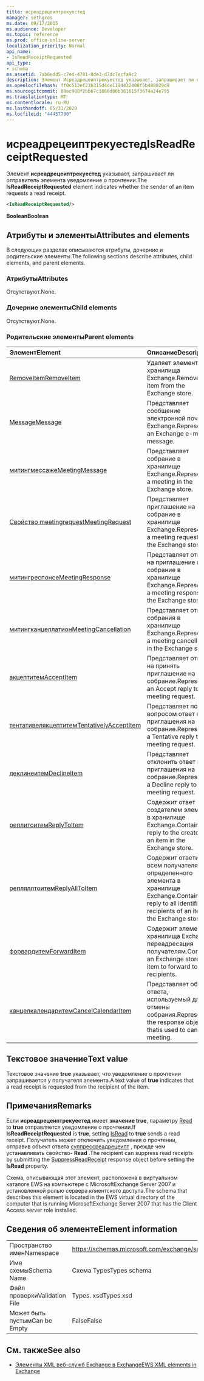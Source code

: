 ```yaml
---
title: исреадрецеиптрекуестед
manager: sethgros
ms.date: 09/17/2015
ms.audience: Developer
ms.topic: reference
ms.prod: office-online-server
localization_priority: Normal
api_name:
- IsReadReceiptRequested
api_type:
- schema
ms.assetid: 7ab6edd5-c7ed-4701-8de3-d7dc7ecfa9c2
description: Элемент Исреадрецеиптрекуестед указывает, запрашивает ли отправитель элемента уведомление о прочтении.
ms.openlocfilehash: ff0c512ef23b315d4de1194432408f5b408029d9
ms.sourcegitcommit: 88ec988f2bb67c1866d06b361615f3674a24e795
ms.translationtype: MT
ms.contentlocale: ru-RU
ms.lasthandoff: 05/31/2020
ms.locfileid: "44457790"
---
```

# <a name="isreadreceiptrequested"></a><span data-ttu-id="0e657-103">исреадрецеиптрекуестед</span><span class="sxs-lookup"><span data-stu-id="0e657-103">IsReadReceiptRequested</span></span>

<span data-ttu-id="0e657-104">Элемент **исреадрецеиптрекуестед** указывает, запрашивает ли отправитель элемента уведомление о прочтении.</span><span class="sxs-lookup"><span data-stu-id="0e657-104">The **IsReadReceiptRequested** element indicates whether the sender of an item requests a read receipt.</span></span> 
  
```xml
<IsReadReceiptRequested/>
```

 <span data-ttu-id="0e657-105">**Boolean**</span><span class="sxs-lookup"><span data-stu-id="0e657-105">**Boolean**</span></span>
## <a name="attributes-and-elements"></a><span data-ttu-id="0e657-106">Атрибуты и элементы</span><span class="sxs-lookup"><span data-stu-id="0e657-106">Attributes and elements</span></span>

<span data-ttu-id="0e657-107">В следующих разделах описываются атрибуты, дочерние и родительские элементы.</span><span class="sxs-lookup"><span data-stu-id="0e657-107">The following sections describe attributes, child elements, and parent elements.</span></span>
  
### <a name="attributes"></a><span data-ttu-id="0e657-108">Атрибуты</span><span class="sxs-lookup"><span data-stu-id="0e657-108">Attributes</span></span>

<span data-ttu-id="0e657-109">Отсутствуют.</span><span class="sxs-lookup"><span data-stu-id="0e657-109">None.</span></span>
  
### <a name="child-elements"></a><span data-ttu-id="0e657-110">Дочерние элементы</span><span class="sxs-lookup"><span data-stu-id="0e657-110">Child elements</span></span>

<span data-ttu-id="0e657-111">Отсутствуют.</span><span class="sxs-lookup"><span data-stu-id="0e657-111">None.</span></span>
  
### <a name="parent-elements"></a><span data-ttu-id="0e657-112">Родительские элементы</span><span class="sxs-lookup"><span data-stu-id="0e657-112">Parent elements</span></span>

|<span data-ttu-id="0e657-113">**Элемент**</span><span class="sxs-lookup"><span data-stu-id="0e657-113">**Element**</span></span>|<span data-ttu-id="0e657-114">**Описание**</span><span class="sxs-lookup"><span data-stu-id="0e657-114">**Description**</span></span>|
|:-----|:-----|
|[<span data-ttu-id="0e657-115">RemoveItem</span><span class="sxs-lookup"><span data-stu-id="0e657-115">RemoveItem</span></span>](removeitem.md) <br/> |<span data-ttu-id="0e657-116">Удаляет элемент из хранилища Exchange.</span><span class="sxs-lookup"><span data-stu-id="0e657-116">Removes an item from the Exchange store.</span></span>  <br/> |
|[<span data-ttu-id="0e657-117">Message</span><span class="sxs-lookup"><span data-stu-id="0e657-117">Message</span></span>](message-ex15websvcsotherref.md) <br/> |<span data-ttu-id="0e657-118">Представляет сообщение электронной почты Exchange.</span><span class="sxs-lookup"><span data-stu-id="0e657-118">Represents an Exchange e-mail message.</span></span>  <br/> |
|[<span data-ttu-id="0e657-119">митингмессаже</span><span class="sxs-lookup"><span data-stu-id="0e657-119">MeetingMessage</span></span>](meetingmessage.md) <br/> |<span data-ttu-id="0e657-120">Представляет собрание в хранилище Exchange.</span><span class="sxs-lookup"><span data-stu-id="0e657-120">Represents a meeting in the Exchange store.</span></span>  <br/> |
|[<span data-ttu-id="0e657-121">Свойство meetingrequest</span><span class="sxs-lookup"><span data-stu-id="0e657-121">MeetingRequest</span></span>](meetingrequest.md) <br/> |<span data-ttu-id="0e657-122">Представляет приглашение на собрание в хранилище Exchange.</span><span class="sxs-lookup"><span data-stu-id="0e657-122">Represents a meeting request in the Exchange store.</span></span>  <br/> |
|[<span data-ttu-id="0e657-123">митингреспонсе</span><span class="sxs-lookup"><span data-stu-id="0e657-123">MeetingResponse</span></span>](meetingresponse.md) <br/> |<span data-ttu-id="0e657-124">Представляет ответ на приглашение на собрание в хранилище Exchange.</span><span class="sxs-lookup"><span data-stu-id="0e657-124">Represents a meeting response in the Exchange store.</span></span>  <br/> |
|[<span data-ttu-id="0e657-125">митингканцеллатион</span><span class="sxs-lookup"><span data-stu-id="0e657-125">MeetingCancellation</span></span>](meetingcancellation.md) <br/> |<span data-ttu-id="0e657-126">Представляет отмену собрания в хранилище Exchange.</span><span class="sxs-lookup"><span data-stu-id="0e657-126">Represents a meeting cancellation in the Exchange store.</span></span>  <br/> |
|[<span data-ttu-id="0e657-127">акцептитем</span><span class="sxs-lookup"><span data-stu-id="0e657-127">AcceptItem</span></span>](acceptitem.md) <br/> |<span data-ttu-id="0e657-128">Представляет ответ на принять приглашение на собрание.</span><span class="sxs-lookup"><span data-stu-id="0e657-128">Represents an Accept reply to a meeting request.</span></span>  <br/> |
|[<span data-ttu-id="0e657-129">тентативелякцептитем</span><span class="sxs-lookup"><span data-stu-id="0e657-129">TentativelyAcceptItem</span></span>](tentativelyacceptitem.md) <br/> |<span data-ttu-id="0e657-130">Представляет под вопросом ответ на приглашения на собрание.</span><span class="sxs-lookup"><span data-stu-id="0e657-130">Represents a Tentative reply to a meeting request.</span></span>  <br/> |
|[<span data-ttu-id="0e657-131">деклинеитем</span><span class="sxs-lookup"><span data-stu-id="0e657-131">DeclineItem</span></span>](declineitem.md) <br/> |<span data-ttu-id="0e657-132">Представляет отклонить ответ на приглашения на собрание.</span><span class="sxs-lookup"><span data-stu-id="0e657-132">Represents a Decline reply to a meeting request.</span></span>  <br/> |
|[<span data-ttu-id="0e657-133">реплитоитем</span><span class="sxs-lookup"><span data-stu-id="0e657-133">ReplyToItem</span></span>](replytoitem.md) <br/> |<span data-ttu-id="0e657-134">Содержит ответ создателем элемента в хранилище Exchange.</span><span class="sxs-lookup"><span data-stu-id="0e657-134">Contains a reply to the creator of an item in the Exchange store.</span></span>  <br/> |
|[<span data-ttu-id="0e657-135">репляллтоитем</span><span class="sxs-lookup"><span data-stu-id="0e657-135">ReplyAllToItem</span></span>](replyalltoitem.md) <br/> |<span data-ttu-id="0e657-136">Содержит ответить всем получателям определенного элемента в хранилище Exchange.</span><span class="sxs-lookup"><span data-stu-id="0e657-136">Contains a reply to all identified recipients of an item in the Exchange store.</span></span>  <br/> |
|[<span data-ttu-id="0e657-137">форвардитем</span><span class="sxs-lookup"><span data-stu-id="0e657-137">ForwardItem</span></span>](forwarditem.md) <br/> |<span data-ttu-id="0e657-138">Содержит элемент хранилища Exchange переадресация получателям.</span><span class="sxs-lookup"><span data-stu-id="0e657-138">Contains an Exchange store item to forward to recipients.</span></span>  <br/> |
|[<span data-ttu-id="0e657-139">канцелкалендаритем</span><span class="sxs-lookup"><span data-stu-id="0e657-139">CancelCalendarItem</span></span>](cancelcalendaritem.md) <br/> |<span data-ttu-id="0e657-140">Представляет объект ответа, используемый для отмены собрания.</span><span class="sxs-lookup"><span data-stu-id="0e657-140">Represents the response object thatis used to cancel a meeting.</span></span>  <br/> |
   
## <a name="text-value"></a><span data-ttu-id="0e657-141">Текстовое значение</span><span class="sxs-lookup"><span data-stu-id="0e657-141">Text value</span></span>

<span data-ttu-id="0e657-142">Текстовое значение **true** указывает, что уведомление о прочтении запрашивается у получателя элемента.</span><span class="sxs-lookup"><span data-stu-id="0e657-142">A text value of **true** indicates that a read receipt is requested from the recipient of the item.</span></span> 
  
## <a name="remarks"></a><span data-ttu-id="0e657-143">Примечания</span><span class="sxs-lookup"><span data-stu-id="0e657-143">Remarks</span></span>

<span data-ttu-id="0e657-144">Если **исреадрецеиптрекуестед** имеет **значение true**, параметру [Read](isread.md) to **true** отправляется уведомление о прочтении.</span><span class="sxs-lookup"><span data-stu-id="0e657-144">If **IsReadReceiptRequested** is **true**, setting [IsRead](isread.md) to **true** sends a read receipt.</span></span> <span data-ttu-id="0e657-145">Получатель может отключить уведомления о прочтении, отправив объект ответа [суппрессреадрецеипт](suppressreadreceipt.md) , прежде чем устанавливать свойство- **Read** .</span><span class="sxs-lookup"><span data-stu-id="0e657-145">The recipient can suppress read receipts by submitting the [SuppressReadReceipt](suppressreadreceipt.md) response object before setting the **IsRead** property.</span></span> 
  
<span data-ttu-id="0e657-146">Схема, описывающая этот элемент, расположена в виртуальном каталоге EWS на компьютере с MicrosoftExchange Server 2007 и установленной ролью сервера клиентского доступа.</span><span class="sxs-lookup"><span data-stu-id="0e657-146">The schema that describes this element is located in the EWS virtual directory of the computer that is running MicrosoftExchange Server 2007 that has the Client Access server role installed.</span></span>
  
## <a name="element-information"></a><span data-ttu-id="0e657-147">Сведения об элементе</span><span class="sxs-lookup"><span data-stu-id="0e657-147">Element information</span></span>

|||
|:-----|:-----|
|<span data-ttu-id="0e657-148">Пространство имен</span><span class="sxs-lookup"><span data-stu-id="0e657-148">Namespace</span></span>  <br/> |https://schemas.microsoft.com/exchange/services/2006/types  <br/> |
|<span data-ttu-id="0e657-149">Имя схемы</span><span class="sxs-lookup"><span data-stu-id="0e657-149">Schema Name</span></span>  <br/> |<span data-ttu-id="0e657-150">Схема Types</span><span class="sxs-lookup"><span data-stu-id="0e657-150">Types schema</span></span>  <br/> |
|<span data-ttu-id="0e657-151">Файл проверки</span><span class="sxs-lookup"><span data-stu-id="0e657-151">Validation File</span></span>  <br/> |<span data-ttu-id="0e657-152">Types. xsd</span><span class="sxs-lookup"><span data-stu-id="0e657-152">Types.xsd</span></span>  <br/> |
|<span data-ttu-id="0e657-153">Может быть пустым</span><span class="sxs-lookup"><span data-stu-id="0e657-153">Can be Empty</span></span>  <br/> |<span data-ttu-id="0e657-154">False</span><span class="sxs-lookup"><span data-stu-id="0e657-154">False</span></span>  <br/> |
   
## <a name="see-also"></a><span data-ttu-id="0e657-155">См. также</span><span class="sxs-lookup"><span data-stu-id="0e657-155">See also</span></span>



- [<span data-ttu-id="0e657-156">Элементы XML веб-служб Exchange в Exchange</span><span class="sxs-lookup"><span data-stu-id="0e657-156">EWS XML elements in Exchange</span></span>](ews-xml-elements-in-exchange.md)

